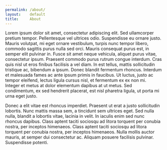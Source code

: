 ```yaml
---
permalink: /about/
layout:    default
title:     About
---
```




<script>
  $.doctop({
    url: 'https://docs.google.com/document/d/1_zs07o2m1BQisqWT5WEk_aC4TFl9nIZgufc9IYeL64Y/pub',
    callback: function(d){console.dir(d);}
  });
</script>
Lorem ipsum dolor sit amet, consectetur adipiscing elit. Sed ullamcorper pretium tempor. Pellentesque vel ultrices odio. Suspendisse eu ornare justo. Mauris volutpat, mi eget ornare vestibulum, turpis nunc tempor libero, commodo sagittis purus nulla sed orci. Mauris consequat purus est, in semper elit pulvinar in. Fusce sit amet neque vehicula, aliquet purus vitae, consectetur ipsum. Praesent commodo purus rutrum congue interdum. Cras quis nisl ut eros finibus facilisis a vel diam. In est tellus, mattis sollicitudin tristique ac, bibendum a ipsum. Donec blandit fermentum rhoncus. Interdum et malesuada fames ac ante ipsum primis in faucibus. Ut luctus, justo ac tempor eleifend, lectus ligula cursus nisl, et fermentum ex ex non mi. Integer et metus at dolor elementum dapibus at ut metus. Sed condimentum, ex sed hendrerit placerat, est nisl pharetra ligula, ut porta mi urna eget justo.

Donec a elit vitae est rhoncus imperdiet. Praesent ut erat a justo sollicitudin lobortis. Nunc mattis massa sem, a tincidunt sem ultrices eget. Sed nulla nulla, blandit a lobortis vitae, lacinia in velit. In iaculis enim sed nunc rhoncus dapibus. Class aptent taciti sociosqu ad litora torquent per conubia nostra, per inceptos himenaeos. Class aptent taciti sociosqu ad litora torquent per conubia nostra, per inceptos himenaeos. Nulla mollis auctor mauris, at semper dui consectetur ac. Aliquam posuere facilisis pulvinar. Suspendisse potenti.